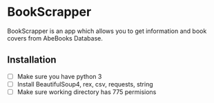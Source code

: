 # BookScrapper
BookScrapper is an app which allows you to get information and book covers from AbeBooks Database. 

## Installation
- [ ] Make sure you have python 3
- [ ] Install BeautifulSoup4, rex, csv, requests, string
- [ ] Make sure working directory has 775 permisions
